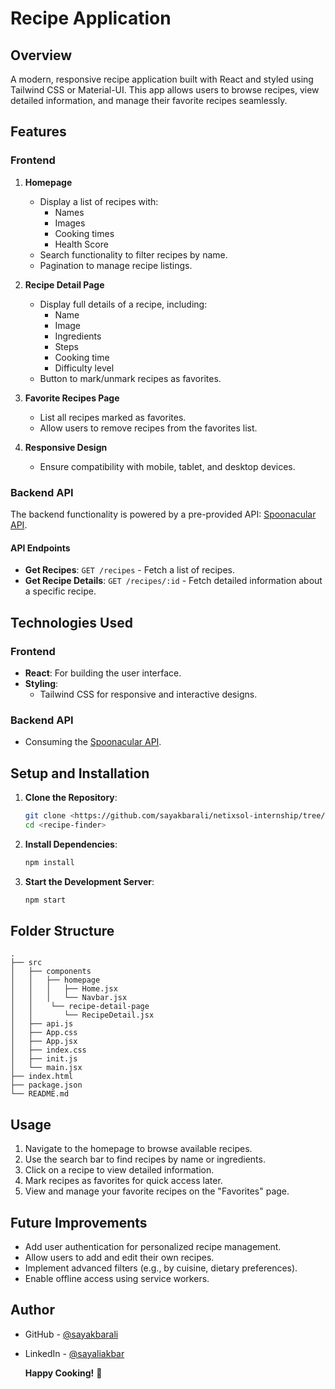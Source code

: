 # Recipe Application

## Overview

A modern, responsive recipe application built with React and styled using Tailwind CSS or Material-UI. This app allows users to browse recipes, view detailed information, and manage their favorite recipes seamlessly.

## Features

### Frontend

1. **Homepage**

   - Display a list of recipes with:
     - Names
     - Images
     - Cooking times
     - Health Score
   - Search functionality to filter recipes by name.
   - Pagination to manage recipe listings.

2. **Recipe Detail Page**

   - Display full details of a recipe, including:
     - Name
     - Image
     - Ingredients
     - Steps
     - Cooking time
     - Difficulty level
   - Button to mark/unmark recipes as favorites.

3. **Favorite Recipes Page**

   - List all recipes marked as favorites.
   - Allow users to remove recipes from the favorites list.

4. **Responsive Design**
   - Ensure compatibility with mobile, tablet, and desktop devices.

### Backend API

The backend functionality is powered by a pre-provided API: [Spoonacular API](https://www.postman.com/spoonacular-api/spoonacular-api/collection/rqqne3j/spoonacular-api).

#### API Endpoints

- **Get Recipes**: `GET /recipes` - Fetch a list of recipes.
- **Get Recipe Details**: `GET /recipes/:id` - Fetch detailed information about a specific recipe.

## Technologies Used

### Frontend

- **React**: For building the user interface.
- **Styling**:
  - Tailwind CSS for responsive and interactive designs.

### Backend API

- Consuming the [Spoonacular API](https://www.postman.com/spoonacular-api/spoonacular-api/collection/rqqne3j/spoonacular-api).

## Setup and Installation

1. **Clone the Repository**:

   ```bash
   git clone <https://github.com/sayakbarali/netixsol-internship/tree/main/hakathons/firstHakathon>
   cd <recipe-finder>
   ```

2. **Install Dependencies**:

   ```bash
   npm install
   ```

3. **Start the Development Server**:

   ```bash
   npm start
   ```

## Folder Structure

```
.
├── src
│   ├── components
│   │   ├── homepage
│   │   │   ├── Home.jsx
│   │   │   └── Navbar.jsx
│   │    └── recipe-detail-page
│   │       └── RecipeDetail.jsx
│   ├── api.js
│   ├── App.css
│   ├── App.jsx
│   ├── index.css
│   ├── init.js
│   └── main.jsx
├── index.html
├── package.json
└── README.md
```

## Usage

1. Navigate to the homepage to browse available recipes.
2. Use the search bar to find recipes by name or ingredients.
3. Click on a recipe to view detailed information.
4. Mark recipes as favorites for quick access later.
5. View and manage your favorite recipes on the "Favorites" page.

## Future Improvements

- Add user authentication for personalized recipe management.
- Allow users to add and edit their own recipes.
- Implement advanced filters (e.g., by cuisine, dietary preferences).
- Enable offline access using service workers.

## Author

- GitHub - [@sayakbarali](https://github.com/sayakbarali)
- LinkedIn - [@sayaliakbar](https://linkedin.com/in/sayaliakbar)

  **Happy Cooking!** 🍳
